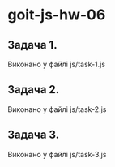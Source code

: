 # goit-js-hw-06

## Задача 1.

Виконано у файлі js/task-1.js


## Задача 2.

Виконано у файлі js/task-2.js


## Задача 3.

Виконано у файлі js/task-3.js


